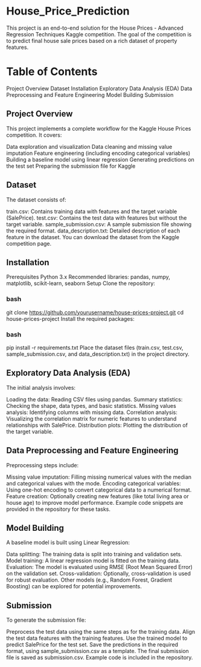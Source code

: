 # House_Price_Prediction
This project is an end-to-end solution for the House Prices - Advanced Regression Techniques Kaggle competition. The goal of the competition is to predict final house sale prices based on a rich dataset of property features.

# Table of Contents
Project Overview
Dataset
Installation
Exploratory Data Analysis (EDA)
Data Preprocessing and Feature Engineering
Model Building
Submission

## Project Overview
This project implements a complete workflow for the Kaggle House Prices competition. It covers:

Data exploration and visualization
Data cleaning and missing value imputation
Feature engineering (including encoding categorical variables)
Building a baseline model using linear regression
Generating predictions on the test set
Preparing the submission file for Kaggle

## Dataset
The dataset consists of:

train.csv: Contains training data with features and the target variable (SalePrice).
test.csv: Contains the test data with features but without the target variable.
sample_submission.csv: A sample submission file showing the required format.
data_description.txt: Detailed description of each feature in the dataset.
You can download the dataset from the Kaggle competition page.

## Installation
Prerequisites
Python 3.x
Recommended libraries: pandas, numpy, matplotlib, scikit-learn, seaborn
Setup
Clone the repository:

### bash
git clone https://github.com/yourusername/house-prices-project.git
cd house-prices-project
Install the required packages:

### bash
pip install -r requirements.txt
Place the dataset files (train.csv, test.csv, sample_submission.csv, and data_description.txt) in the project directory.

## Exploratory Data Analysis (EDA)
The initial analysis involves:

Loading the data: Reading CSV files using pandas.
Summary statistics: Checking the shape, data types, and basic statistics.
Missing values analysis: Identifying columns with missing data.
Correlation analysis: Visualizing the correlation matrix for numeric features to understand relationships with SalePrice.
Distribution plots: Plotting the distribution of the target variable.

## Data Preprocessing and Feature Engineering
Preprocessing steps include:

Missing value imputation: Filling missing numerical values with the median and categorical values with the mode.
Encoding categorical variables: Using one-hot encoding to convert categorical data to a numerical format.
Feature creation: Optionally creating new features (like total living area or house age) to improve model performance.
Example code snippets are provided in the repository for these tasks.

## Model Building
A baseline model is built using Linear Regression:

Data splitting: The training data is split into training and validation sets.
Model training: A linear regression model is fitted on the training data.
Evaluation: The model is evaluated using RMSE (Root Mean Squared Error) on the validation set.
Cross-validation: Optionally, cross-validation is used for robust evaluation.
Other models (e.g., Random Forest, Gradient Boosting) can be explored for potential improvements.

## Submission
To generate the submission file:

Preprocess the test data using the same steps as for the training data.
Align the test data features with the training features.
Use the trained model to predict SalePrice for the test set.
Save the predictions in the required format, using sample_submission.csv as a template.
The final submission file is saved as submission.csv.
Example code is included in the repository.
